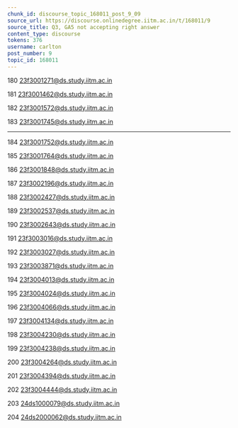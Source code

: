 ```yaml
---
chunk_id: discourse_topic_168011_post_9_09
source_url: https://discourse.onlinedegree.iitm.ac.in/t/168011/9
source_title: Q3, GA5 not accepting right answer
content_type: discourse
tokens: 376
username: carlton
post_number: 9
topic_id: 168011
---
```




180
23f3001271@ds.study.iitm.ac.in

181
23f3001462@ds.study.iitm.ac.in

182
23f3001572@ds.study.iitm.ac.in

183
23f3001745@ds.study.iitm.ac.in

---

184
23f3001752@ds.study.iitm.ac.in

185
23f3001764@ds.study.iitm.ac.in

186
23f3001848@ds.study.iitm.ac.in

187
23f3002196@ds.study.iitm.ac.in

188
23f3002427@ds.study.iitm.ac.in

189
23f3002537@ds.study.iitm.ac.in

190
23f3002643@ds.study.iitm.ac.in

191
23f3003016@ds.study.iitm.ac.in

192
23f3003027@ds.study.iitm.ac.in

193
23f3003871@ds.study.iitm.ac.in

194
23f3004013@ds.study.iitm.ac.in

195
23f3004024@ds.study.iitm.ac.in

196
23f3004066@ds.study.iitm.ac.in

197
23f3004134@ds.study.iitm.ac.in

198
23f3004230@ds.study.iitm.ac.in

199
23f3004238@ds.study.iitm.ac.in

200
23f3004264@ds.study.iitm.ac.in

201
23f3004394@ds.study.iitm.ac.in

202
23f3004444@ds.study.iitm.ac.in

203
24ds1000079@ds.study.iitm.ac.in

204
24ds2000062@ds.study.iitm.ac.in
